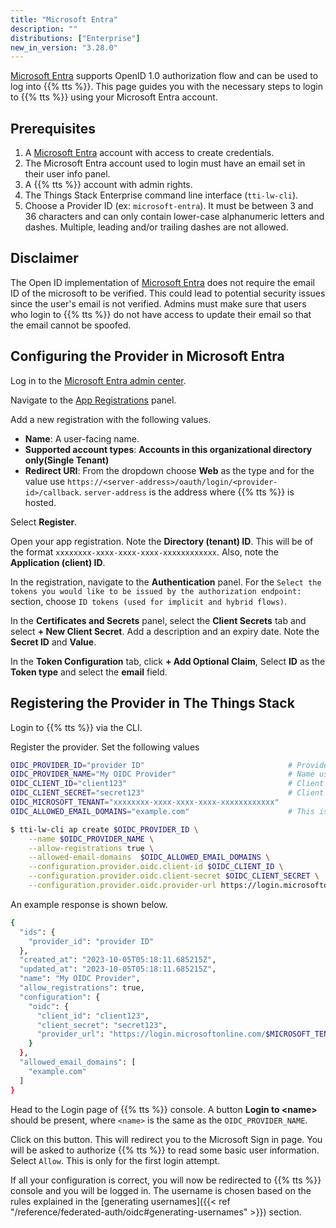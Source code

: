 ```yaml
---
title: "Microsoft Entra"
description: ""
distributions: ["Enterprise"]
new_in_version: "3.28.0"
---
```


[Microsoft Entra](https://learn.microsoft.com/en-us/azure/active-directory/develop/v2-protocols-oidc) supports OpenID 1.0 authorization flow and can be used to log into {{% tts %}}.
This page guides you with the necessary steps to login to {{% tts %}} using your Microsoft Entra account.

<!--more-->

## Prerequisites

1. A [Microsoft Entra](https://entra.microsoft.com/) account with access to create credentials.
2. The Microsoft Entra account used to login must have an email set in their user info panel.
3. A {{% tts %}} account with admin rights.
4. The Things Stack Enterprise command line interface (`tti-lw-cli`).
5. Choose a Provider ID (ex: `microsoft-entra`). It must be between 3 and 36 characters and can only contain lower-case alphanumeric letters and dashes. Multiple, leading and/or trailing dashes are not allowed.

## Disclaimer

The Open ID implementation of [Microsoft Entra](https://entra.microsoft.com/) does not require the email ID of the microsoft to be verified.
This could lead to potential security issues since the user's email is not verified.
Admins must make sure that users who login to {{% tts %}} do not have access to update their email so that the email cannot be spoofed.

## Configuring the Provider in Microsoft Entra

Log in to the [Microsoft Entra admin center](https://entra.microsoft.com/).

Navigate to the [App Registrations](https://portal.azure.com/#view/Microsoft_AAD_IAM/ActiveDirectoryMenuBlade/~/RegisteredApps) panel.

Add a new registration with the following values.

- **Name**: A user-facing name.
- **Supported account types**: **Accounts in this organizational directory only(Single Tenant)**
- **Redirect URI**: From the dropdown choose **Web** as the type and for the value use `https://<server-address>/oauth/login/<provider-id>/callback`. `server-address` is the address where {{% tts %}} is hosted.

Select **Register**.

Open your app registration. Note the **Directory (tenant) ID**. This will be of the format `xxxxxxxx-xxxx-xxxx-xxxx-xxxxxxxxxxxx`. Also, note the **Application (client) ID**.

In the registration, navigate to the **Authentication** panel. For the `Select the tokens you would like to be issued by the authorization endpoint:` section, choose `ID tokens (used for implicit and hybrid flows)`.

In the **Certificates and Secrets** panel, select the **Client Secrets** tab and select **+ New Client Secret**. Add a description and an expiry date. Note the **Secret ID** and **Value**.

In the **Token Configuration** tab, click **+ Add Optional Claim**, Select **ID** as the **Token type** and select the **email** field.

## Registering the Provider in The Things Stack

Login to {{% tts %}} via the CLI.

Register the provider. Set the following values

```bash
OIDC_PROVIDER_ID="provider ID"                                # Provider ID from above.
OIDC_PROVIDER_NAME="My OIDC Provider"                         # Name used to display on the Console.
OIDC_CLIENT_ID="client123"                                    # Client ID is the Application (client)ID from above.
OIDC_CLIENT_SECRET="secret123"                                # Client Secret is the secret Value from above.
OIDC_MICROSOFT_TENANT="xxxxxxxx-xxxx-xxxx-xxxx-xxxxxxxxxxxx"
OIDC_ALLOWED_EMAIL_DOMAINS="example.com"                      # This is a required field to skip email verification.
```

```bash
$ tti-lw-cli ap create $OIDC_PROVIDER_ID \
    --name $OIDC_PROVIDER_NAME \
    --allow-registrations true \
    --allowed-email-domains  $OIDC_ALLOWED_EMAIL_DOMAINS \
    --configuration.provider.oidc.client-id $OIDC_CLIENT_ID \
    --configuration.provider.oidc.client-secret $OIDC_CLIENT_SECRET \
    --configuration.provider.oidc.provider-url https://login.microsoftonline.com/$OIDC_MICROSOFT_TENANT/v2.0
```

An example response is shown below.

```bash
{
  "ids": {
    "provider_id": "provider ID"
  },
  "created_at": "2023-10-05T05:18:11.685215Z",
  "updated_at": "2023-10-05T05:18:11.685215Z",
  "name": "My OIDC Provider",
  "allow_registrations": true,
  "configuration": {
    "oidc": {
      "client_id": "client123",
      "client_secret": "secret123",
      "provider_url": "https://login.microsoftonline.com/$MICROSOFT_TENANT/v2.0"
    }
  },
  "allowed_email_domains": [
    "example.com"
  ]
}
```

Head to the Login page of {{% tts %}} console. A button **Login to \<name\>** should be present, where `<name>` is the same as the `OIDC_PROVIDER_NAME`.

Click on this button. This will redirect you to the Microsoft Sign in page. You will be asked to authorize {{% tts %}} to read some basic user information. Select `Allow`. This is only for the first login attempt.

If all your configuration is correct, you will now be redirected to {{% tts %}} console and you will be logged in. The username is chosen based on the rules explained in the [generating usernames]({{< ref "/reference/federated-auth/oidc#generating-usernames" >}}) section.
